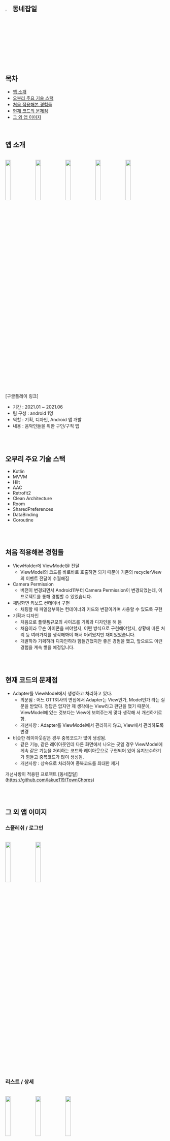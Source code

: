 <br>



## <img width="3.5%" src="https://user-images.githubusercontent.com/31702431/150622201-292d1990-b10e-4483-a8f1-a6e9b6ef2514.png"> 동네잡일



<br>

## 목차

* [앱 소개](#앱-소개) 
* [오부리 주요 기술 스택](#오부리-주요-기술-스택)
* [처음 적용해본 경험들](#처음-적용해본-경험들)
* [현재 코드의 문제점](#현재-코드의-문제점)
* [그 외 앱 이미지](#그-외-앱-이미지)

<br>

## 앱 소개

<br>
<div>
<img width="18%" src="https://user-images.githubusercontent.com/31702431/149659365-0ec6be6a-8a83-4b5d-bfd5-df59c2b9ce67.png">
<img width="18%" src="https://user-images.githubusercontent.com/31702431/149661162-92a474e5-5aac-4157-a7ec-835cc2108d19.png">
<img width="18%" src="https://user-images.githubusercontent.com/31702431/149659380-3ad6d644-6add-4c52-bf3e-b3620c3796d7.png">
<img width="18%" src="https://user-images.githubusercontent.com/31702431/149659383-a2019189-c34b-4e5a-9759-cfd41737e3bb.png">
<img width="18%" src="https://user-images.githubusercontent.com/31702431/149659386-41c2f986-1033-45ac-8c97-b548b9661d04.png">
</div>
<br>

[구글플레이 링크]
- 기간 : 2021.01 ~ 2021.06
- 팀 구성 : android 1명
- 역할 : 기획, 디자인, Android 앱 개발
- 내용 : 음악인들을 위한 구인/구직 앱

<br>
<br>

## 오부리 주요 기술 스택
- Kotlin
- MVVM
- Hilt
- AAC
- Retrofit2
- Clean Architecture
- Room
- SharedPreferences
- DataBinding
- Coroutine 

<br>
<br>

## 처음 적용해본 경험들
- ViewHolder에 ViewModel을 전달
  - ViewModel의 코드를 바로바로 호출하면 되기 때문에 기존의 recyclerView의 이벤트 전달이 수월해짐
- Camera Permission
  - 버전이 변경되면서 Android11부터 Camera Permission이 변경되었는데, 이 프로젝트를 통해 경험할 수 있었습니다.
- 채팅화면 키보드 컨테이너 구현
  - 채팅할 때 파일첨부하는 컨테이너와 키드와 번갈아가며 사용할 수 있도록 구현
- 기획과 디자인
  - 처음으로 플랫폼규모의 사이즈를 기획과 디자인을 해 봄
  - 처음이라 무슨 아이콘을 써야할지, 어떤 방식으로 구현해야할지, 상황에 따른 처리 등 여러가지를 생각해봐야 해서 어려웠지만 재미있었습니다.
  - 개발하랴 기획하랴 디자인하랴 힘들긴했지만 좋은 경험을 했고, 앞으로도 이런 경험을 계속 쌓을 예정입니다.
<br>
<br>

## 현재 코드의 문제점
- Adapter를 ViewModel에서 생성하고 처리하고 있다.
  - 의문점 : 어느 OTT회사의 면접에서 Adapter는 View인가, Model인가 라는 질문을 받았다. 정답은 없지만 제 생각에는 View라고 판단을 했기 때문에, ViewModel에 있는 것보다는 View에 보여주는게 맞다 생각해 서 개선하기로 함.
  - 개선사항 : Adapter를 ViewModel에서 관리하지 않고, View에서 관리하도록 변경
- 비슷한 레이아웃같은 경우 중복코드가 많이 생성됨.
  - 같은 기능, 같은 레이아웃인데 다른 화면에서 나오는 곳일 경우 ViewModel에 게속 같은 기능을 처리하는 코드와 레이아웃으로 구현되어 있어 유지보수하기가 힘들고 중복코드가 많이 생성됨.
  - 개선사항 : 상속으로 처리하여 중복코드를 최대한 제거

개선사항이 적용된 프로젝트 [동네잡일] (https://github.com/lakue119/TownChores)

<br>
<br>


## 그 외 앱 이미지

### 스플레쉬 / 로그인
<br>
<div>
<img width="18%" src="https://user-images.githubusercontent.com/31702431/144237086-0af32b47-f4d9-4fec-91fb-e67daf4ed206.jpeg">
<img width="18%" src="https://user-images.githubusercontent.com/31702431/144237222-9f6abf14-8163-4fb9-b903-166f60930ef1.jpeg">
</div>
<br>

### 리스트 / 상세 
<br>
<div>
<img width="18%" src="https://user-images.githubusercontent.com/31702431/144237280-2d4ae2c3-0fba-4a86-917b-f122f5efa277.jpeg">
<img width="18%" src="https://user-images.githubusercontent.com/31702431/144237247-160478cf-5235-447f-9d29-9e744fe72dc7.jpeg">
<img width="18%" src="https://user-images.githubusercontent.com/31702431/144237252-0ab9ebfb-9b78-452e-834a-9d64e360485f.jpeg">
</div>
<br>

### 검색
<br>
<br>
<div>
<img width="18%" src="https://user-images.githubusercontent.com/31702431/144237191-da5ebdd6-6939-4672-8b88-7ed482791704.jpeg">
<img width="18%" src="https://user-images.githubusercontent.com/31702431/144237096-3bdd7547-3d6f-484d-81e7-7639db7b2322.jpeg">
<img width="18%" src="https://user-images.githubusercontent.com/31702431/144237127-f50b41dd-b3c9-4f98-9948-d163996eed71.jpeg">
<img width="18%" src="https://user-images.githubusercontent.com/31702431/144237107-92c1bdce-2de6-46b2-84e4-e37ea545a6fb.jpeg">
</div>
<br>

### 업로드
<br>
<div>
<img width="18%" src="https://user-images.githubusercontent.com/31702431/144237269-bc72c43a-1dd8-4cab-988c-5e299b9b71b7.jpeg">
<img width="18%" src="https://user-images.githubusercontent.com/31702431/144237274-48dec851-440d-46a4-8581-ab8962f24cc9.jpeg">
</div>

### 알림 
<br>
<div>
<img width="18%" src="https://user-images.githubusercontent.com/31702431/144237195-08d1d61b-4814-4abc-9773-ba4ef3eb27f1.jpeg">
</div>
<br>

### 마이페이지
<br>
<div>
<img width="18%" src="https://user-images.githubusercontent.com/31702431/144237202-4c311cf2-95cb-46d2-87a7-ee2cb39663bb.jpeg">
</div>






